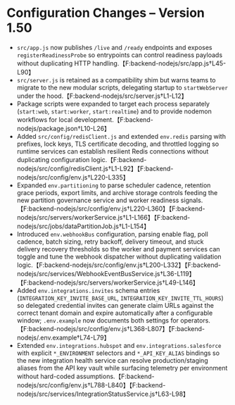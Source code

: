 # Configuration Changes – Version 1.50

- `src/app.js` now publishes `/live` and `/ready` endpoints and exposes `registerReadinessProbe` so entrypoints can control readiness payloads without duplicating HTTP handling.【F:backend-nodejs/src/app.js†L45-L90】
- `src/server.js` is retained as a compatibility shim but warns teams to migrate to the new modular scripts, delegating startup to `startWebServer` under the hood.【F:backend-nodejs/src/server.js†L1-L12】
- Package scripts were expanded to target each process separately (`start:web`, `start:worker`, `start:realtime`) and to provide nodemon workflows for local development.【F:backend-nodejs/package.json†L10-L26】
- Added `src/config/redisClient.js` and extended `env.redis` parsing with prefixes, lock keys, TLS certificate decoding, and throttled logging so runtime services can establish resilient Redis connections without duplicating configuration logic.【F:backend-nodejs/src/config/redisClient.js†L1-L92】【F:backend-nodejs/src/config/env.js†L220-L335】
- Expanded `env.partitioning` to parse scheduler cadence, retention grace periods, export limits, and archive storage controls feeding the new partition governance service and worker readiness signals.【F:backend-nodejs/src/config/env.js†L220-L360】【F:backend-nodejs/src/servers/workerService.js†L1-L166】【F:backend-nodejs/src/jobs/dataPartitionJob.js†L1-L154】
- Introduced `env.webhookBus` configuration, parsing enable flag, poll cadence, batch sizing, retry backoff, delivery timeout, and stuck delivery recovery thresholds so the worker and payment services can toggle and tune the webhook dispatcher without duplicating validation logic.【F:backend-nodejs/src/config/env.js†L200-L332】【F:backend-nodejs/src/services/WebhookEventBusService.js†L36-L119】【F:backend-nodejs/src/servers/workerService.js†L49-L146】
- Added `env.integrations.invites` schema entries (`INTEGRATION_KEY_INVITE_BASE_URL`, `INTEGRATION_KEY_INVITE_TTL_HOURS`) so delegated credential invites can generate claim URLs against the correct tenant domain and expire automatically after a configurable window; `.env.example` now documents both settings for operators.【F:backend-nodejs/src/config/env.js†L368-L807】【F:backend-nodejs/.env.example†L74-L79】
- Extended `env.integrations.hubspot` and `env.integrations.salesforce` with explicit `*_ENVIRONMENT` selectors and `*_API_KEY_ALIAS` bindings so the new integration health service can resolve production/staging aliases from the API key vault while surfacing telemetry per environment without hard-coded assumptions.【F:backend-nodejs/src/config/env.js†L788-L840】【F:backend-nodejs/src/services/IntegrationStatusService.js†L63-L98】
